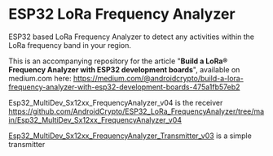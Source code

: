 # ESP32 LoRa Frequency Analyzer

ESP32 based LoRa Frequency Analyzer to detect any activities within the LoRa frequency band in your region.

This is an accompanying repository for the article "**Build a LoRa® Frequency Analyzer with ESP32 development boards**", available on medium.com here: 
https://medium.com/@androidcrypto/build-a-lora-frequency-analyzer-with-esp32-development-boards-475a1fb57eb2

Esp32_MultiDev_Sx12xx_FrequencyAnalyzer_v04 is the receiver
https://github.com/AndroidCrypto/ESP32_LoRa_FrequencyAnalyzer/tree/main/Esp32_MultiDev_Sx12xx_FrequencyAnalyzer_v04

[Esp32_MultiDev_Sx12xx_FrequencyAnalyzer_Transmitter_v03](https://github.com/AndroidCrypto/ESP32_LoRa_FrequencyAnalyzer/tree/main/Esp32_MultiDev_Sx12xx_FrequencyAnalyzer_Transmitter_v03) is a simple transmitter
